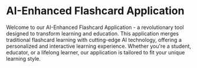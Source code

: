 # AI-Enhanced Flashcard Application

Welcome to our AI-Enhanced Flashcard Application - a revolutionary tool designed to transform learning and education. This application merges traditional flashcard learning with cutting-edge AI technology, offering a personalized and interactive learning experience. Whether you're a student, educator, or a lifelong learner, our application is tailored to fit your unique learning style.
